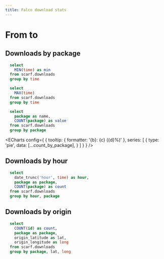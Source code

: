 ```yaml
---
title: Falco download stats
---
```


# From <Value data={time_window_min} /> to <Value data={time_window_max} />

## Downloads by package

```sql time_window_min
  select 
    MIN(time) as min
  from scarf.downloads
  group by time
```
```sql time_window_max
  select 
    MAX(time)
  from scarf.downloads
  group by time
```


```sql count_by_package
  select 
    package as name,
    COUNT(package) as value
  from scarf.downloads
  group by package
```

<ECharts config={
    {
        tooltip: {
            formatter: '{b}: {c} ({d}%)'
        },
        series: [
        {
          type: 'pie',
          data: [...count_by_package],
        }
      ]
      }
    }
/>

## Downloads by hour

```sql count_by_package_by_hour
  select 
    date_trunc('hour', time) as hour,
    package as package,
    COUNT(package) as count
  from scarf.downloads
  group by hour, package
```

<LineChart 
    data={count_by_package_by_hour}
    x=hour
    y=count 
    yAxisTitle="Dowload by hour"
    series=package
    step=true
/>

## Downloads by origin

```sql origins
  select
    COUNT(id) as count,
    package as package,
    origin_latitude as lat,
    origin_longitude as long
  from scarf.downloads
  group by package, lat, long
```

<PointMap 
    data={origins} 
    lat=lat 
    long=long 
    value=count 
    pointName=package
    height=600
/>
